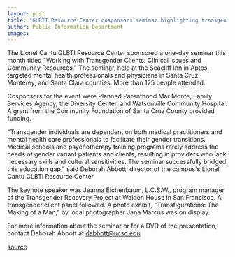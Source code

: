 ```yaml
---
layout: post
title: "GLBTI Resource Center cosponsors seminar highlighting transgender issues"
author: Public Information Department
images:
---
```


The Lionel Cantu GLBTI Resource Center sponsored a one-day seminar this month titled "Working with Transgender Clients: Clinical Issues and Community Resources." The seminar, held at the Seacliff Inn in Aptos, targeted mental health professionals and physicians in Santa Cruz, Monterey, and Santa Clara counties. More than 125 people attended.

Cosponsors for the event were Planned Parenthood Mar Monte, Family Services Agency, the Diversity Center, and Watsonville Community Hospital. A grant from the Community Foundation of Santa Cruz County provided funding.

"Transgender individuals are dependent on both medical practitioners and mental health care professionals to facilitate their gender transitions. Medical schools and psychotherapy training programs rarely address the needs of gender variant patients and clients, resulting in providers who lack necessary skills and cultural sensitivities. The seminar successfully bridged this education gap," said Deborah Abbott, director of the campus's Lionel Cantu GLBTI Resource Center.

The keynote speaker was Jeanna Eichenbaum, L.C.S.W., program manager of the Transgender Recovery Project at Walden House in San Francisco. A transgender client panel followed. A photo exhibit, "Transfigurations: The Making of a Man," by local photographer Jana Marcus was on display.  

For more information about the seminar or for a DVD of the presentation, contact Deborah Abbott at [dabbott@ucsc.edu][1]

[1]: mailto:dabbott@ucsc.edu

[source](http://www1.ucsc.edu/currents/05-06/02-27/brief-seminar.asp "Permalink to brief-seminar")
